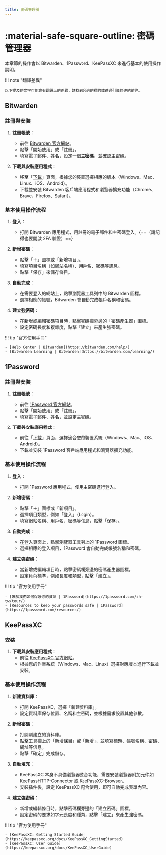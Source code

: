 ```yaml
---
title: 密碼管理器
---
```


# :material-safe-square-outline: 密碼管理器

本章節的操作會以 Bitwarden、1Password、KeePassXC 來進行基本的使用操作說明。

!!! note "翻譯差異"

    以下提及的文字可能會有翻譯上的差異，請找到合適的標的或透過引導的連結前往。

## Bitwarden

### 註冊與安裝

1. **註冊帳號**：
    - 前往 [Bitwarden 官方網站](https://bitwarden.com/)。
    - 點擊「開始使用」或「註冊」。
    - 填寫電子郵件、姓名，設定一個**主密碼**，並確認主密碼。

2. **下載與安裝應用程式**：
    - 移至「[下載](https://bitwarden.com/download/)」頁面，根據您的裝置選擇相應的版本（Windows、Mac、Linux、iOS、Android）。
    - 下載並安裝 Bitwarden 客戶端應用程式和瀏覽器擴充功能（Chrome、Brave、Firefox、Safari）。

### 基本使用操作流程

1. **登入**：
    - 打開 Bitwarden 應用程式，用註冊的電子郵件和主密碼登入。{==（請記得也要開啟 2FA 驗證）==}

2. **新增密碼**：
    - 點擊「＋」圖標或「新增項目」。
    - 填寫項目名稱（如網站名稱）、用戶名、密碼等訊息。
    - 點擊「保存」來儲存條目。

3. **自動完成**：
    - 在需要登入的網站上，點擊瀏覽器工具列中的 Bitwarden 圖標。
    - 選擇相應的帳號，Bitwarden 會自動完成帳戶名稱和密碼。

4. **建立強密碼**：
    - 在新增或編輯密碼項目時，點擊密碼欄旁邊的「密碼產生器」圖標。
    - 設定密碼長度和複雜度，點擊「建立」來產生強密碼。

!!! tip "官方使用手冊"

    - [Help Center | Bitwarden](https://bitwarden.com/help/)
    - [Bitwarden Learning | Bitwarden](https://bitwarden.com/learning/)

## 1Password

### 註冊與安裝

1. **註冊帳號**：
    - 前往 [1Password 官方網站](https://1password.com/)。
    - 點擊「開始使用」或「註冊」。
    - 填寫電子郵件、姓名，並設定主密碼。

2. **下載與安裝應用程式**：
    - 前往「[下載](https://1password.com/zh-tw/downloads/)」頁面，選擇適合您的裝置系統（Windows、Mac、iOS、Android）。
    - 下載並安裝 1Password 客戶端應用程式和瀏覽器擴充功能。

### 基本使用操作流程

1. **登入**：
    - 打開 1Password 應用程式，使用主密碼進行登入。

2. **新增密碼**：
    - 點擊「＋」圖標或「新項目」。
    - 選擇項目類型，例如「登入」（Login）。
    - 填寫網站名稱、用戶名、密碼等信息，點擊「保存」。

3. **自動完成**：
    - 在登入頁面上，點擊瀏覽器工具列上的 1Password 圖標。
    - 選擇相應的登入項目，1Password 會自動完成帳號名稱和密碼。

4. **建立強密碼**：
    - 當新增或編輯項目時，點擊密碼欄旁邊的密碼產生器圖標。
    - 設定負荷標準，例如長度和類型，點擊「建立」。


!!! tip "官方使用手冊"

    - [瞭解我們如何保護你的資訊 | 1Password](https://1password.com/zh-tw/tour/)
    - [Resources to keep your passwords safe | 1Password](https://1password.com/resources/)

## KeePassXC

### 安裝

1. **下載與安裝應用程式**：
    - 前往 [KeePassXC 官方網站](https://keepassxc.org/)。
    - 根據您的作業系統（Windows、Mac、Linux）選擇對應版本進行下載並安裝。

### 基本使用操作流程

1. **新建資料庫**：
    - 打開 KeePassXC，選擇「新建資料庫」。
    - 設定資料庫保存位置、名稱和主密碼，並根據需求設置其他參數。

2. **新增密碼**：
    - 打開剛建立的資料庫。
    - 點擊工具欄上的「新增條目」或「新增」，並填寫標題、帳號名稱、密碼、網址等信息。
    - 點擊「確定」完成儲存。

3. **自動填充**：
    - KeePassXC 本身不具備瀏覽器整合功能，需要安裝瀏覽器附加元件如 KeePassHTTP-Connector 或 KeePassXC-Browser。
    - 安裝插件後，設定 KeePassXC 配合使用，即可自動完成表單內容。

4. **建立強密碼**：
    - 新增或編輯條目時，點擊密碼欄旁邊的「建立密碼」圖標。
    - 設定密碼的要求如字元長度和種類，點擊「建立」來產生強密碼。

!!! tip "官方使用手冊"

    - [KeePassXC: Getting Started Guide](https://keepassxc.org/docs/KeePassXC_GettingStarted)
    - [KeePassXC: User Guide](https://keepassxc.org/docs/KeePassXC_UserGuide)
